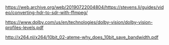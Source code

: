 https://web.archive.org/web/20190722004804/https://stevens.li/guides/video/converting-hdr-to-sdr-with-ffmpeg/

https://www.dolby.com/us/en/technologies/dolby-vision/dolby-vision-profiles-levels.pdf 

http://x264.nl/x264/10bit_02-ateme-why_does_10bit_save_bandwidth.pdf
